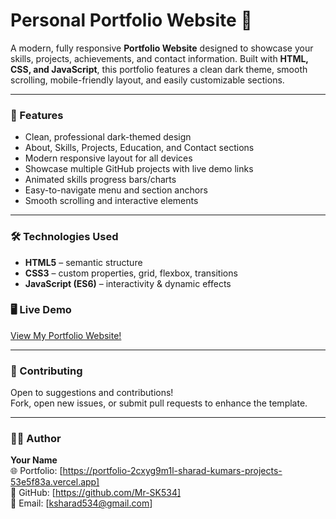 # Personal Portfolio Website 🌌

A modern, fully responsive **Portfolio Website** designed to showcase your skills, projects, achievements, and contact information. Built with **HTML, CSS, and JavaScript**, this portfolio features a clean dark theme, smooth scrolling, mobile-friendly layout, and easily customizable sections.

---

### 🧩 Features

- Clean, professional dark-themed design
- About, Skills, Projects, Education, and Contact sections
- Modern responsive layout for all devices
- Showcase multiple GitHub projects with live demo links
- Animated skills progress bars/charts
- Easy-to-navigate menu and section anchors
- Smooth scrolling and interactive elements

---

### 🛠️ Technologies Used

- **HTML5** – semantic structure
- **CSS3** – custom properties, grid, flexbox, transitions
- **JavaScript (ES6)** – interactivity & dynamic effects


### 🖥️ Live Demo

[View My Portfolio Website!](https://portfolio-2cxyg9m1l-sharad-kumars-projects-53e5f83a.vercel.app)

---

### 🤝 Contributing

Open to suggestions and contributions!  
Fork, open new issues, or submit pull requests to enhance the template.

---

### 🧑‍💻 Author

**Your Name**  
🌐 Portfolio: [https://portfolio-2cxyg9m1l-sharad-kumars-projects-53e5f83a.vercel.app]  
💼 GitHub: [https://github.com/Mr-SK534]  
📧 Email: [ksharad534@gmail.com]
